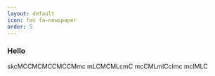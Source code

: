 ```yaml
---
layout: default
icon: fas fa-newspaper
order: 5
---
```



### Hello 

skcMCCMCMCCMCCMmc
mLCMCMLcmC
mcCMLmlCclmc
mclMLC
